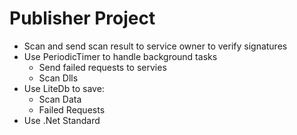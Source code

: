﻿# Publisher Project
* Scan and send scan result to service owner to verify signatures
* Use PeriodicTimer to handle background tasks
	* Send failed requests to servies
	* Scan Dlls
* Use LiteDb to save:
	* Scan Data
	* Failed Requests
* Use .Net Standard